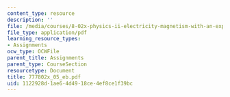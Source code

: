 ```yaml
---
content_type: resource
description: ''
file: /media/courses/8-02x-physics-ii-electricity-magnetism-with-an-experimental-focus-spring-2005/1122928d1ae64d4918ce4ef8ce1f39bc_777802x_05_eb.pdf
file_type: application/pdf
learning_resource_types:
- Assignments
ocw_type: OCWFile
parent_title: Assignments
parent_type: CourseSection
resourcetype: Document
title: 777802x_05_eb.pdf
uid: 1122928d-1ae6-4d49-18ce-4ef8ce1f39bc
---
```

